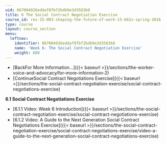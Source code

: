 ```yaml
---
uid: 067004926eddaf8fbf2bdb9e3d3583b8
title: 6 The Social Contract Negotiation Exercise
course_id: res-15-003-shaping-the-future-of-work-15-662x-spring-2016
type: course
layout: course_section
menu:
  leftnav:
    identifier: 067004926eddaf8fbf2bdb9e3d3583b8
    name: 'Week 6: The Social Contract Negotiation Exercise'
    weight: 680
---
```


*   [BackFor More Information...]({{< baseurl >}}/sections/the-worker-voice-and-advocacy/for-more-information-2)
*   [ContinueSocial Contract Negotiations Exercise]({{< baseurl >}}/sections/the-social-contract-negotiation-exercise/social-contract-negotiations-exercise)

**6.1 Social Contract Negotiations Exercise**

*   [6.1.1 Video: Week 6 Introduction]({{< baseurl >}}/sections/the-social-contract-negotiation-exercise/social-contract-negotiations-exercise)
*   [6.1.2 Video: A Guide to the Next Generation Social Contract Negotiations Exercise]({{< baseurl >}}/sections/the-social-contract-negotiation-exercise/social-contract-negotiations-exercise/video-a-guide-to-the-next-generation-social-contract-negotiations-exercise)